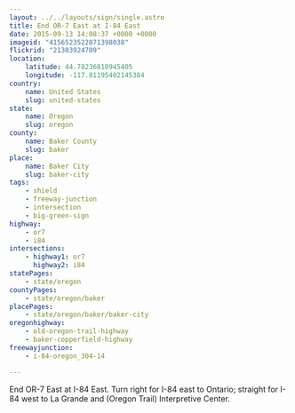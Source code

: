 ```yaml
---
layout: ../../layouts/sign/single.astro
title: End OR-7 East at I-84 East
date: 2015-09-13 14:08:37 +0000 +0000
imageid: "4156523522871398038"
flickrid: "21303924709"
location:
    latitude: 44.78236810945405
    longitude: -117.81195402145384
country:
    name: United States
    slug: united-states
state:
    name: Oregon
    slug: oregon
county:
    name: Baker County
    slug: baker
place:
    name: Baker City
    slug: baker-city
tags:
    - shield
    - freeway-junction
    - intersection
    - big-green-sign
highway:
    - or7
    - i84
intersections:
    - highway1: or7
      highway2: i84
statePages:
    - state/oregon
countyPages:
    - state/oregon/baker
placePages:
    - state/oregon/baker/baker-city
oregonhighway:
    - old-oregon-trail-highway
    - baker-copperfield-highway
freewayjunction:
    - i-84-oregon_304-14

---
```

End OR-7 East at I-84 East.  Turn right for I-84 east to Ontario; straight for I-84 west to La Grande and (Oregon Trail) Interpretive Center.